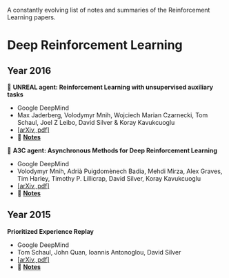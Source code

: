 A constantly evolving list of notes and summaries of the Reinforcement Learning papers.

# Deep Reinforcement Learning

## Year 2016
:rocket: **UNREAL agent: Reinforcement Learning with unsupervised auxiliary tasks**
  - Google DeepMind
  - Max Jaderberg, Volodymyr Mnih, Wojciech Marian Czarnecki, Tom Schaul, Joel Z Leibo, David Silver & Koray Kavukcuoglu
  - [[arXiv, pdf]](https://arxiv.org/pdf/1611.05397.pdf)
  - :pencil: [**Notes**](./notes/unreal-agent.md)
  
  
:rocket: **A3C agent: Asynchronous Methods for Deep Reinforcement Learning**
  - Google DeepMind
  - Volodymyr Mnih, Adrià Puigdomènech Badia, Mehdi Mirza, Alex Graves, Tim Harley, Timothy P. Lillicrap, David Silver, Koray Kavukcuoglu
  - [[arXiv, pdf]](https://arxiv.org/pdf/1602.01783v2.pdf)
  - :pencil: [**Notes**](./notes/a3c-agent.md)


## Year 2015
**Prioritized Experience Replay**
  - Google DeepMind
  - Tom Schaul, John Quan, Ioannis Antonoglou, David Silver
  - [[arXiv, pdf]](https://arxiv.org/pdf/1511.05952v4.pdf)
  - :pencil: [**Notes**](./notes/prioritized-exp-replay.md)
